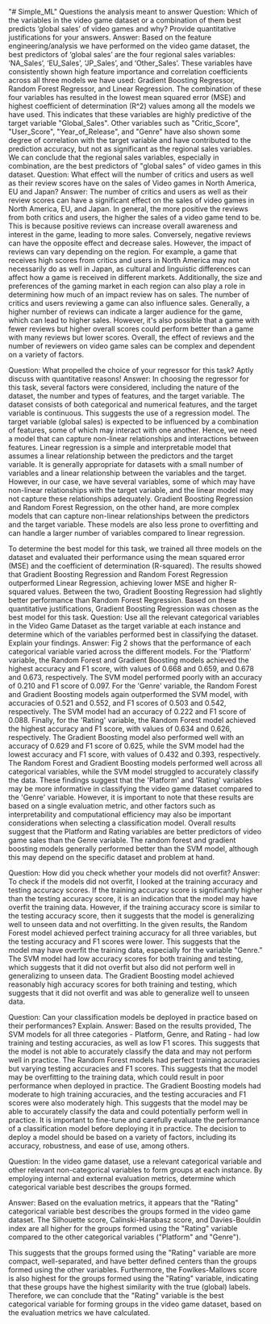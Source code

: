 "# Simple_ML" 
Questions the analysis meant to answer
Question:
Which of the variables in the video game dataset or a combination of them best predicts ‘global sales’ of video games and why? Provide quantitative justifications for your answers.
Answer:
Based on the feature engineering/analysis we have performed on the video game dataset, the best predictors of ‘global sales’ are the four regional sales variables: ‘NA_Sales’, ‘EU_Sales’, ‘JP_Sales’, and ‘Other_Sales’. These variables have consistently shown high feature importance and correlation coefficients across all three models we have used: Gradient Boosting Regressor, Random Forest Regressor, and Linear Regression.
The combination of these four variables has resulted in the lowest mean squared error (MSE) and highest coefficient of determination (R^2) values among all the models we have used. This indicates that these variables are highly predictive of the target variable "Global_Sales".
Other variables such as "Critic_Score", "User_Score", "Year_of_Release", and "Genre" have also shown some degree of correlation with the target variable and have contributed to the prediction accuracy, but not as significant as the regional sales variables. We can conclude that the regional sales variables, especially in combination, are the best predictors of "global sales" of video games in this dataset.
Question:
What effect will the number of critics and users as well as their review scores have on the sales of Video games in North America, EU and Japan?
Answer:
The number of critics and users as well as their review scores can have a significant effect on the sales of video games in North America, EU, and Japan. In general, the more positive the reviews from both critics and users, the higher the sales of a video game tend to be. This is because positive reviews can increase overall awareness and interest in the game, leading to more sales. Conversely, negative reviews can have the opposite effect and decrease sales.
However, the impact of reviews can vary depending on the region. For example, a game that receives high scores from critics and users in North America may not necessarily do as well in Japan, as cultural and linguistic differences can affect how a game is received in different markets. Additionally, the size and preferences of the gaming market in each region can also play a role in determining how much of an impact review has on sales.
The number of critics and users reviewing a game can also influence sales. Generally, a higher number of reviews can indicate a larger audience for the game, which can lead to higher sales. However, it's also possible that a game with fewer reviews but higher overall scores could perform better than a game with many reviews but lower scores. Overall, the effect of reviews and the number of reviewers on video game sales can be complex and dependent on a variety of factors.

Question:
What propelled the choice of your regressor for this task? Aptly discuss with quantitative reasons!
Answer:
In choosing the regressor for this task, several factors were considered, including the nature of the dataset, the number and types of features, and the target variable. The dataset consists of both categorical and numerical features, and the target variable is continuous. This suggests the use of a regression model. The target variable (global sales) is expected to be influenced by a combination of features, some of which may interact with one another. Hence, we need a model that can capture non-linear relationships and interactions between features.
Linear regression is a simple and interpretable model that assumes a linear relationship between the predictors and the target variable. It is generally appropriate for datasets with a small number of variables and a linear relationship between the variables and the target. However, in our case, we have several variables, some of which may have non-linear relationships with the target variable, and the linear model may not capture these relationships adequately.
Gradient Boosting Regression and Random Forest Regression, on the other hand, are more complex models that can capture non-linear relationships between the predictors and the target variable. These models are also less prone to overfitting and can handle a larger number of variables compared to linear regression. 

To determine the best model for this task, we trained all three models on the dataset and evaluated their performance using the mean squared error (MSE) and the coefficient of determination (R-squared). The results showed that Gradient Boosting Regression and Random Forest Regression outperformed Linear Regression, achieving lower MSE and higher R-squared values. Between the two, Gradient Boosting Regression had slightly better performance than Random Forest Regression. 
Based on these quantitative justifications, Gradient Boosting Regression was chosen as the best model for this task. 
Question:
Use all the relevant categorical variables in the Video Game Dataset as the target variable at each instance and determine which of the variables performed best in classifying the dataset. Explain your findings. 
Answer:
Fig 2 shows that the performance of each categorical variable varied across the different models. For the 'Platform' variable, the Random Forest and Gradient Boosting models achieved the highest accuracy and F1 score, with values of 0.668 and 0.659, and 0.678 and 0.673, respectively. The SVM model performed poorly with an accuracy of 0.210 and F1 score of 0.097.
For the 'Genre' variable, the Random Forest and Gradient Boosting models again outperformed the SVM model, with accuracies of 0.521 and 0.552, and F1 scores of 0.503 and 0.542, respectively. The SVM model had an accuracy of 0.222 and F1 score of 0.088.
Finally, for the 'Rating' variable, the Random Forest model achieved the highest accuracy and F1 score, with values of 0.634 and 0.626, respectively. The Gradient Boosting model also performed well with an accuracy of 0.629 and F1 score of 0.625, while the SVM model had the lowest accuracy and F1 score, with values of 0.432 and 0.393, respectively.
The Random Forest and Gradient Boosting models performed well across all categorical variables, while the SVM model struggled to accurately classify the data. These findings suggest that the 'Platform' and 'Rating' variables may be more informative in classifying the video game dataset compared to the 'Genre' variable. However, it is important to note that these results are based on a single evaluation metric, and other factors such as interpretability and computational efficiency may also be important considerations when selecting a classification model. Overall results suggest that the Platform and Rating variables are better predictors of video game sales than the Genre variable. The random forest and gradient boosting models generally performed better than the SVM model, although this may depend on the specific dataset and problem at hand.

Question:
How did you check whether your models did not overfit?
Answer:
To check if the models did not overfit, I looked at the training accuracy and testing accuracy scores. If the training accuracy score is significantly higher than the testing accuracy score, it is an indication that the model may have overfit the training data. However, if the training accuracy score is similar to the testing accuracy score, then it suggests that the model is generalizing well to unseen data and not overfitting. In the given results, the Random Forest model achieved perfect training accuracy for all three variables, but the testing accuracy and F1 scores were lower. This suggests that the model may have overfit the training data, especially for the variable "Genre." The SVM model had low accuracy scores for both training and testing, which suggests that it did not overfit but also did not perform well in generalizing to unseen data. The Gradient Boosting model achieved reasonably high accuracy scores for both training and testing, which suggests that it did not overfit and was able to generalize well to unseen data.

Question:
Can your classification models be deployed in practice based on their performances? Explain. 
Answer:
Based on the results provided, The SVM models for all three categories - Platform, Genre, and Rating - had low training and testing accuracies, as well as low F1 scores. This suggests that the model is not able to accurately classify the data and may not perform well in practice. The Random Forest models had perfect training accuracies but varying testing accuracies and F1 scores. This suggests that the model may be overfitting to the training data, which could result in poor performance when deployed in practice. The Gradient Boosting models had moderate to high training accuracies, and the testing accuracies and F1 scores were also moderately high. This suggests that the model may be able to accurately classify the data and could potentially perform well in practice. 
It is important to fine-tune and carefully evaluate the performance of a classification model before deploying it in practice. The decision to deploy a model should be based on a variety of factors, including its accuracy, robustness, and ease of use, among others.

Question:
In the video game dataset, use a relevant categorical variable and other relevant non-categorical variables to form groups at each instance. By employing internal and external evaluation metrics, determine which categorical variable best describes the groups formed.

Answer:
Based on the evaluation metrics, it appears that the "Rating" categorical variable best describes the groups formed in the video game dataset. The Silhouette score, Calinski-Harabasz score, and Davies-Bouldin index are all higher for the groups formed using the "Rating" variable compared to the other categorical variables ("Platform" and "Genre"). 

This suggests that the groups formed using the "Rating" variable are more compact, well-separated, and have better defined centers than the groups formed using the other variables.
Furthermore, the Fowlkes-Mallows score is also highest for the groups formed using the "Rating" variable, indicating that these groups have the highest similarity with the true (global) labels.
Therefore, we can conclude that the "Rating" variable is the best categorical variable for forming groups in the video game dataset, based on the evaluation metrics we have calculated.
